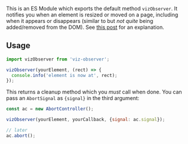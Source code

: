 
This is an ES Module which exports the default method `vizObserver`.
It notifies you when an element is resized or moved on a page, including when it appears or disappears (similar to but _not quite_ being added/removed from the DOM).
See [this post](https://whistlr.info/2021/observing-dom/) for an explanation.

## Usage

```js
import vizObserver from 'viz-observer';

vizObserver(yourElement, (rect) => {
  console.info('element is now at', rect);
});
```

This returns a cleanup method which you _must_ call when done.
You can pass an `AbortSignal` as `{signal}` in the third argument:

```js
const ac = new AbortController();

vizObserver(yourElement, yourCallback, {signal: ac.signal});

// later
ac.abort();
```
